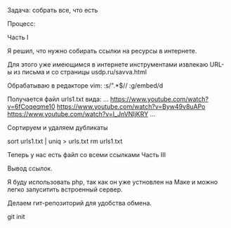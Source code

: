 Задача: собрать все, что есть


Процесс:

Часть I

Я решил, что нужно собирать ссылки на ресурсы в интернете.

Для этого уже имеющимся в интернете инструментами извлекаю URL-ы из письма и со страницы usdp.ru/savva.html

Обрабатываю в редакторе vim:
:s/".*$//
:g/embed/d

Получается файл urls1.txt вида:
...
https://www.youtube.com/watch?v=6fCoqeqme10
https://www.youtube.com/watch?v=Byw49v8uAPo
https://www.youtube.com/watch?v=I_JnVNIjKRY
...

Сортируем и удаляем дубликаты

sort urls1.txt | uniq > urls.txt
rm urls1.txt

Теперь у нас есть файл со всеми ссылками
Часть III

Вывод ссылок.

Я буду использовать php, так как он уже устновлен на Маке и можно легко запуситить встроенный сервер.

Делаем гит-репозиторий для удобства обмена.

git init

